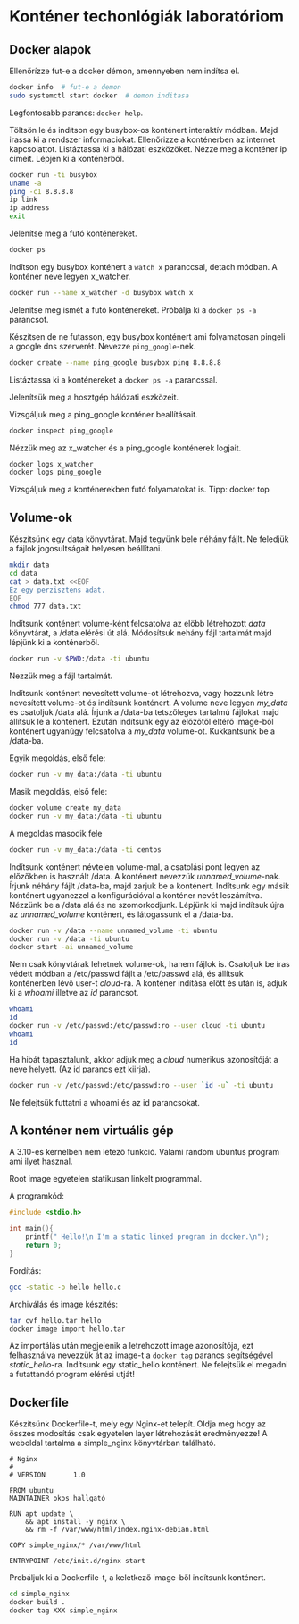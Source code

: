 # Konténer techonlógiák laboratóriom

## Docker alapok

Ellenőrízze fut-e a docker démon, amennyeben nem indítsa el.

```bash
docker info  # fut-e a demon
sudo systemctl start docker  # demon inditasa
```

Legfontosabb parancs: `docker help`.

Töltsön le és indítson egy busybox-os konténert interaktív módban.
Majd irassa ki a rendszer informaciokat.
Ellenőrizze a konténerben az internet kapcsolattot.
Listáztassa ki a hálózati eszközöket.
Nézze meg a konténer ip címeit.
Lépjen ki a konténerből.

```bash
docker run -ti busybox
uname -a
ping -c1 8.8.8.8
ip link
ip address
exit
```

Jelenítse meg a futó konténereket.

```bash
docker ps
```

Indítson egy busybox konténert a `watch x` paranccsal, detach módban.
A konténer neve legyen x_watcher.

```bash
docker run --name x_watcher -d busybox watch x
```

Jelenítse meg ismét a futó konténereket.
Próbálja ki a `docker ps -a` parancsot.


Készítsen de ne futasson, egy busybox konténert ami folyamatosan pingeli a google dns szerverét.
Nevezze `ping_google`-nek.

```bash
docker create --name ping_google busybox ping 8.8.8.8
```

Listáztassa ki a konténereket a `docker ps -a` parancssal.

Jelenítsük meg a hosztgép hálózati eszközeit.

Vizsgáljuk meg a ping_google konténer beallításait.
```bash
docker inspect ping_google
```

Nézzük meg az x_watcher és a ping_google konténerek logjait.
```bash
docker logs x_watcher
docker logs ping_google
```

Vizsgáljuk meg a konténerekben futó folyamatokat is.
Tipp: docker top


## Volume-ok
Készítsünk egy data könyvtárat. Majd tegyünk bele néhány fájlt.
Ne feledjük a fájlok jogosultságait helyesen beállítani.

```bash
mkdir data
cd data
cat > data.txt <<EOF
Ez egy perzisztens adat.
EOF
chmod 777 data.txt
```

Indítsunk konténert volume-ként felcsatolva az elöbb létrehozott *data* könyvtárat,
a /data elérési út alá.
Módosítsuk nehány fájl tartalmát majd lépjünk ki a konténerből.

```bash
docker run -v $PWD:/data -ti ubuntu
```
Nezzük meg a fájl tartalmát.

Indítsunk konténert nevesített volume-ot létrehozva, vagy hozzunk létre nevesített volume-ot
és indítsunk konténert. A volume neve legyen *my_data* és csatoljuk /data alá.
Írjunk a /data-ba tetszőleges tartalmú fájlokat majd állítsuk le a konténert.
Ezután indítsunk egy az előzőtől eltérő image-ből konténert ugyanúgy felcsatolva a *my_data*
volume-ot.
Kukkantsunk be a /data-ba.

Egyik megoldás, első fele:
```bash
docker run -v my_data:/data -ti ubuntu
```

Masik megoldás, első fele:
```bash
docker volume create my_data
docker run -v my_data:/data -ti ubuntu
```

A megoldas masodik fele
```bash
docker run -v my_data:/data -ti centos
```

Indítsunk konténert névtelen volume-mal, a csatolási pont legyen az előzőkben
is használt /data. A konténert nevezzük *unnamed_volume*-nak.
Írjunk néhány fájlt /data-ba, majd zarjuk be a konténert.
Indítsunk egy másik konténert ugyanezzel a konfigurációval a konténer nevét leszámítva.
Nézzünk be a /data alá és ne szomorkodjunk.
Lépjünk ki majd indítsuk újra az *unnamed_volume* konténert, és látogassunk el a
/data-ba.

```bash
docker run -v /data --name unnamed_volume -ti ubuntu
docker run -v /data -ti ubuntu
docker start -ai unnamed_volume 
```

Nem csak könyvtárak lehetnek volume-ok, hanem fájlok is.
Csatoljuk be íras védett módban a /etc/passwd fájlt a /etc/passwd alá,
és állítsuk konténerben lévő user-t
*cloud*-ra.
A konténer indítása előtt és után is, adjuk ki a *whoami* illetve az *id* parancsot.

```bash
whoami
id
docker run -v /etc/passwd:/etc/passwd:ro --user cloud -ti ubuntu
whoami
id
```

Ha hibát tapasztalunk, akkor adjuk meg a *cloud* numerikus azonosítóját a neve helyett.
(Az id parancs ezt kiirja).
```bash
docker run -v /etc/passwd:/etc/passwd:ro --user `id -u` -ti ubuntu
```
Ne felejtsük futtatni a whoami és az id parancsokat.


## A konténer nem virtuális gép

A 3.10-es kernelben nem letező funkció.
Valami random ubuntus program ami ilyet hasznal.

Root image egyetelen statikusan linkelt programmal.

A programkód:
```c
#include <stdio.h>

int main(){
    printf(" Hello!\n I'm a static linked program in docker.\n");
    return 0;
}
```

Fordítás:
```bash
gcc -static -o hello hello.c
```

Archiválás és image készítés:
```bash
tar cvf hello.tar hello
docker image import hello.tar
```

Az importálás után megjelenik a letrehozott image azonosítója, ezt felhasználva
nevezzük át az image-t a `docker tag` parancs segítségével *static_hello*-ra.
Indítsunk egy static_hello konténert.
Ne felejtsük el megadni a futattandó program elérési utját!


## Dockerfile

Készítsünk Dockerfile-t, mely egy Nginx-et telepít.
Oldja meg hogy az összes modosítás csak egyetelen layer létrehozását eredményezze!
A weboldal tartalma a simple_nginx könyvtárban található.

```
# Nginx
#
# VERSION       1.0

FROM ubuntu
MAINTAINER okos hallgató

RUN apt update \
    && apt install -y nginx \
    && rm -f /var/www/html/index.nginx-debian.html

COPY simple_nginx/* /var/www/html

ENTRYPOINT /etc/init.d/nginx start
```

Probáljuk ki a Dockerfile-t, a keletkező image-ből indítsunk konténert.

```bash
cd simple_nginx
docker build .
docker tag XXX simple_nginx
```


